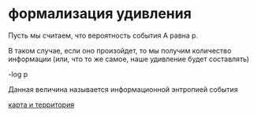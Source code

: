 # формализация удивления
Пусть мы считаем, что вероятность события А равна р.

В таком случае, если оно произойдет, то мы получим количество информации (или, что то же самое, наше удивление будет составлять)

\-log p

Данная величина называется информационной энтропией события

[карта и территория](%D0%BA%D0%B0%D1%80%D1%82%D0%B0%20%D0%B8%20%D1%82%D0%B5%D1%80%D1%80%D0%B8%D1%82%D0%BE%D1%80%D0%B8%D1%8F)